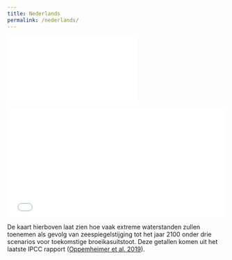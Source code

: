```yaml
---
title: Nederlands
permalink: /nederlands/
---
```


![SROCC AF](/assets/AF.html "SROCC AF")

<div style="position:relative;padding-top:50%;">
  <iframe src="../assets/AF.html" frameborder="0" allowfullscreen
    style="position:absolute;top:0;left:0;width:100%;height:100%;"></iframe>
</div>

De kaart hierboven laat zien hoe vaak extreme waterstanden zullen toenemen als gevolg van zeespiegelstijging tot het jaar 2100 onder drie scenarios voor toekomstige broeikasuitstoot. Deze getallen komen uit het laatste IPCC rapport ([Oppemheimer et al. 2019](https://www.ipcc.ch/srocc/chapter/chapter-4-sea-level-rise-and-implications-for-low-lying-islands-coasts-and-communities/)).

